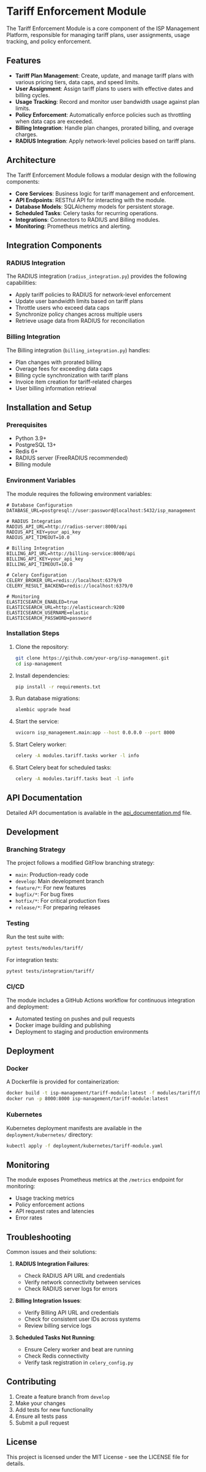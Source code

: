 # Tariff Enforcement Module

The Tariff Enforcement Module is a core component of the ISP Management Platform, responsible for managing tariff plans, user assignments, usage tracking, and policy enforcement.

## Features

- **Tariff Plan Management**: Create, update, and manage tariff plans with various pricing tiers, data caps, and speed limits.
- **User Assignment**: Assign tariff plans to users with effective dates and billing cycles.
- **Usage Tracking**: Record and monitor user bandwidth usage against plan limits.
- **Policy Enforcement**: Automatically enforce policies such as throttling when data caps are exceeded.
- **Billing Integration**: Handle plan changes, prorated billing, and overage charges.
- **RADIUS Integration**: Apply network-level policies based on tariff plans.

## Architecture

The Tariff Enforcement Module follows a modular design with the following components:

- **Core Services**: Business logic for tariff management and enforcement.
- **API Endpoints**: RESTful API for interacting with the module.
- **Database Models**: SQLAlchemy models for persistent storage.
- **Scheduled Tasks**: Celery tasks for recurring operations.
- **Integrations**: Connectors to RADIUS and Billing modules.
- **Monitoring**: Prometheus metrics and alerting.

## Integration Components

### RADIUS Integration

The RADIUS integration (`radius_integration.py`) provides the following capabilities:

- Apply tariff policies to RADIUS for network-level enforcement
- Update user bandwidth limits based on tariff plans
- Throttle users who exceed data caps
- Synchronize policy changes across multiple users
- Retrieve usage data from RADIUS for reconciliation

### Billing Integration

The Billing integration (`billing_integration.py`) handles:

- Plan changes with prorated billing
- Overage fees for exceeding data caps
- Billing cycle synchronization with tariff plans
- Invoice item creation for tariff-related charges
- User billing information retrieval

## Installation and Setup

### Prerequisites

- Python 3.9+
- PostgreSQL 13+
- Redis 6+
- RADIUS server (FreeRADIUS recommended)
- Billing module

### Environment Variables

The module requires the following environment variables:

```
# Database Configuration
DATABASE_URL=postgresql://user:password@localhost:5432/isp_management

# RADIUS Integration
RADIUS_API_URL=http://radius-server:8000/api
RADIUS_API_KEY=your_api_key
RADIUS_API_TIMEOUT=10.0

# Billing Integration
BILLING_API_URL=http://billing-service:8000/api
BILLING_API_KEY=your_api_key
BILLING_API_TIMEOUT=10.0

# Celery Configuration
CELERY_BROKER_URL=redis://localhost:6379/0
CELERY_RESULT_BACKEND=redis://localhost:6379/0

# Monitoring
ELASTICSEARCH_ENABLED=true
ELASTICSEARCH_URL=http://elasticsearch:9200
ELASTICSEARCH_USERNAME=elastic
ELASTICSEARCH_PASSWORD=password
```

### Installation Steps

1. Clone the repository:
   ```bash
   git clone https://github.com/your-org/isp-management.git
   cd isp-management
   ```

2. Install dependencies:
   ```bash
   pip install -r requirements.txt
   ```

3. Run database migrations:
   ```bash
   alembic upgrade head
   ```

4. Start the service:
   ```bash
   uvicorn isp_management.main:app --host 0.0.0.0 --port 8000
   ```

5. Start Celery worker:
   ```bash
   celery -A modules.tariff.tasks worker -l info
   ```

6. Start Celery beat for scheduled tasks:
   ```bash
   celery -A modules.tariff.tasks beat -l info
   ```

## API Documentation

Detailed API documentation is available in the [api_documentation.md](../../docs/modules/tariff/api_documentation.md) file.

## Development

### Branching Strategy

The project follows a modified GitFlow branching strategy:

- `main`: Production-ready code
- `develop`: Main development branch
- `feature/*`: For new features
- `bugfix/*`: For bug fixes
- `hotfix/*`: For critical production fixes
- `release/*`: For preparing releases

### Testing

Run the test suite with:

```bash
pytest tests/modules/tariff/
```

For integration tests:

```bash
pytest tests/integration/tariff/
```

### CI/CD

The module includes a GitHub Actions workflow for continuous integration and deployment:

- Automated testing on pushes and pull requests
- Docker image building and publishing
- Deployment to staging and production environments

## Deployment

### Docker

A Dockerfile is provided for containerization:

```bash
docker build -t isp-management/tariff-module:latest -f modules/tariff/Dockerfile .
docker run -p 8000:8000 isp-management/tariff-module:latest
```

### Kubernetes

Kubernetes deployment manifests are available in the `deployment/kubernetes/` directory:

```bash
kubectl apply -f deployment/kubernetes/tariff-module.yaml
```

## Monitoring

The module exposes Prometheus metrics at the `/metrics` endpoint for monitoring:

- Usage tracking metrics
- Policy enforcement actions
- API request rates and latencies
- Error rates

## Troubleshooting

Common issues and their solutions:

1. **RADIUS Integration Failures**:
   - Check RADIUS API URL and credentials
   - Verify network connectivity between services
   - Check RADIUS server logs for errors

2. **Billing Integration Issues**:
   - Verify Billing API URL and credentials
   - Check for consistent user IDs across systems
   - Review billing service logs

3. **Scheduled Tasks Not Running**:
   - Ensure Celery worker and beat are running
   - Check Redis connectivity
   - Verify task registration in `celery_config.py`

## Contributing

1. Create a feature branch from `develop`
2. Make your changes
3. Add tests for new functionality
4. Ensure all tests pass
5. Submit a pull request

## License

This project is licensed under the MIT License - see the LICENSE file for details.
